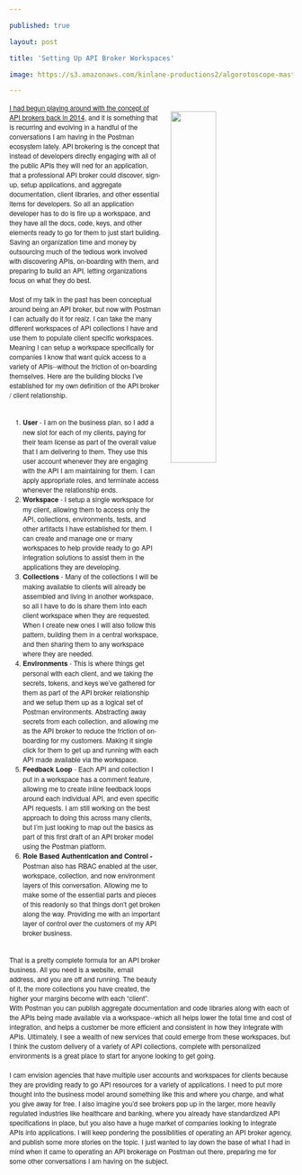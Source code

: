 ---
published: true
layout: post
title: 'Setting Up API Broker Workspaces'
image: https://s3.amazonaws.com/kinlane-productions2/algorotoscope-master/bf-skinner-seattle-public-market_36725946605_o.jpg
---
<p><img style="padding: 15px;" src="https://s3.amazonaws.com/kinlane-productions2/algorotoscope-master/bf-skinner-seattle-public-market_36725946605_o.jpg" alt="" width="40%" align="right" /></p>
<style><!--
p.p1 {margin: 0.0px 0.0px 0.0px 0.0px; font: 12.0px 'Helvetica Neue'}
p.p2 {margin: 0.0px 0.0px 0.0px 0.0px; font: 12.0px 'Helvetica Neue'; min-height: 14.0px}
li.li1 {margin: 0.0px 0.0px 0.0px 0.0px; font: 12.0px 'Helvetica Neue'}
ul.ul1 {list-style-type: hyphen}
--></style>
<p class="p1"><a href="https://apievangelist.com/2014/10/10/exploring-the-possibilities-of-being-an-api-broker/">I had begun playing around with the concept of API brokers back in 2014</a>, and it is something that is recurring and evolving in a handful of the conversations I am having in the Postman ecosystem lately. API brokering is the concept that instead of developers directly engaging with all of the public APIs they will ned for an application, that a professional API broker could discover, sign-up, setup applications, and aggregate documentation, client libraries, and other essential items for developers. So all an application developer has to do is fire up a workspace, and they have all the docs, code, keys, and other elements ready to go for them to just start building. Saving an organization time and money by outsourcing much of the tedious work involved with discovering APIs, on-boarding with them, and preparing to build an API, letting organizations focus on what they do best.</p>
<p class="p2">&nbsp;</p>
<p class="p1">Most of my talk in the past has been conceptual around being an API broker, but now with Postman I can actually do it for realz. I can take the many different workspaces of API collections I have and use them to populate client specific workspaces. Meaning I can setup a workspace specifically for companies I know that want quick access to a variety of APIs--without the friction of on-boarding themselves. Here are the building blocks I&rsquo;ve established for my own definition of the API broker / client relationship.</p>
<p class="p2">&nbsp;</p>
<ul class="ul1">
<li class="li1"><strong>User</strong> - I am on the business plan, so I add a new slot for each of my clients, paying for their team license as part of the overall value that I am delivering to them. They use this user account whenever they are engaging with the API I am maintaining for them. I can apply appropriate roles, and terminate access whenever the relationship ends.<span>&nbsp;</span></li>
<li class="li1"><strong>Workspace</strong> - I setup a single workspace for my client, allowing them to access only the API, collections, environments, tests, and other artifacts I have established for them. I can create and manage one or many workspaces to help provide ready to go API integration solutions to assist them in the applications they are developing.</li>
<li class="li1"><strong>Collections</strong> - Many of the collections I will be making available to clients will already be assembled and living in another workspace, so all I have to do is share them into each client workspace when they are requested. When I create new ones I will also follow this pattern, building them in a central workspace, and then sharing them to any workspace where they are needed.</li>
<li class="li1"><strong>Environments</strong> - This is where things get personal with each client, and we taking the secrets, tokens, and keys we&rsquo;ve gathered for them as part of the API broker relationship and we setup them up as a logical set of Postman environments. Abstracting away secrets from each collection, and allowing me as the API broker to reduce the friction of on-boarding for my customers. Making it single click for them to get up and running with each API made available via the workspace.</li>
<li class="li1"><strong>Feedback Loop</strong> - Each API and collection I put in a workspace has a comment feature, allowing me to create inline feedback loops around each individual API, and even specific API requests. I am still working on the best approach to doing this across many clients, but I&rsquo;m just looking to map out the basics as part of this first draft of an API broker model using the Postman platform.</li>
<li class="li1"><strong>Role Based Authentication and Control -</strong> Postman also has RBAC enabled at the user, workspace, collection, and now environment layers of this conversation. Allowing me to make some of the essential parts and pieces of this readonly so that things don&rsquo;t get broken along the way. Providing me with an important layer of control over the customers of my API broker business.</li>
</ul>
<p class="p2">&nbsp;</p>
<p class="p1">That is a pretty complete formula for an API broker business. All you need is a website, email address, and you are off and running. The beauty of it, the more collections you have created, the higher your margins become with each &ldquo;client&rdquo;. With Postman you can publish aggregate documentation and code libraries along with each of the APIs being made available via a workspace--which all helps lower the total time and cost of integration, and helps a customer be more efficient and consistent in how they integrate with APIs. Ultimately, I see a wealth of new services that could emerge from these workspaces, but I think the custom delivery of a variety of API collections, complete with personalized environments is a great place to start for anyone looking to get going.</p>
<p class="p2">&nbsp;</p>
<p class="p1">I cam envision agencies that have multiple user accounts and workspaces for clients because they are providing ready to go API resources for a variety of applications. I need to put more thought into the business model around something like this and where you charge, and what you give away for free. I also imagine you&rsquo;d see brokers pop up in the larger, more heavily regulated industries like healthcare and banking, where you already have standardized API specifications in place, but you also have a huge market of companies looking to integrate APIs into applications. I will keep pondering the possibilities of operating an API broker agency, and publish some more stories on the topic. I just wanted to lay down the base of what I had in mind when it came to operating an API brokerage on Postman out there, preparing me for some other conversations I am having on the subject.</p>
